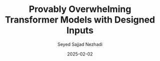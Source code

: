 ---
layout: post
title:  "Provably Overwhelming Transformer Models with Designed Inputs"
date:   2025-02-02
image: /images/r2.jpg
categories: research
author: "Seyed Sajjad Nezhadi"
authors: "Lev Stambler, <strong>Seyed Sajjad Nezhadi</strong>, Matthew Coudron"
venue: "In Submission"
arxiv: https://arxiv.org/abs/2502.06038
---